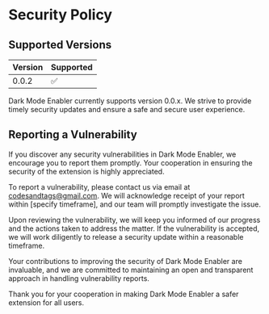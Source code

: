 # Security Policy

## Supported Versions

| Version | Supported          |
| ------- | ------------------ |
| 0.0.2   | :white_check_mark: |

Dark Mode Enabler currently supports version 0.0.x. We strive to provide timely security updates and ensure a safe and secure user experience.

## Reporting a Vulnerability

If you discover any security vulnerabilities in Dark Mode Enabler, we encourage you to report them promptly. Your cooperation in ensuring the security of the extension is highly appreciated.

To report a vulnerability, please contact us via email at codesandtags@gmail.com. We will acknowledge receipt of your report within [specify timeframe], and our team will promptly investigate the issue.

Upon reviewing the vulnerability, we will keep you informed of our progress and the actions taken to address the matter. If the vulnerability is accepted, we will work diligently to release a security update within a reasonable timeframe.

Your contributions to improving the security of Dark Mode Enabler are invaluable, and we are committed to maintaining an open and transparent approach in handling vulnerability reports.

Thank you for your cooperation in making Dark Mode Enabler a safer extension for all users.
